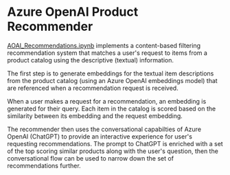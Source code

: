 # Azure OpenAI Product Recommender

 [AOAI_Recommendations.ipynb](AOAI_Recommendations.ipynb) implements a content-based filtering recommendation system that matches a user's request to items from a product catalog using the descriptive (textual) information. 

The first step is to generate embeddings for the textual item descriptions from the product catalog (using an Azure OpenAI embeddings model) that are referenced when a recommendation request is received.  

When a user makes a request for a recommendation, an embedding is generated for their query.  Each item in the catalog is scored based on the similarity between its embedding and the request embedding.

The recommender then uses the conversational capabilties of Azure OpenAI (ChatGPT) to provide an interactive experience for user's requesting recommendations.  The prompt to ChatGPT is enriched with a set of the top scoring similar products along with the user's question, then the conversational flow can be used to narrow down the set of recommendations further.
